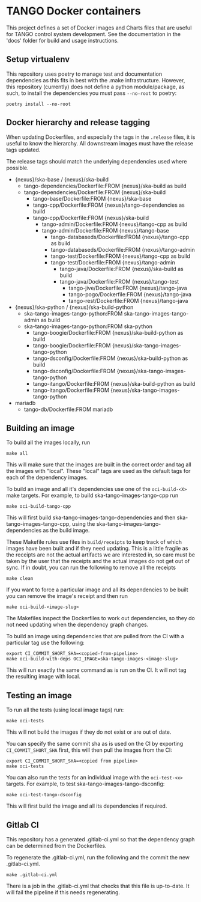 # TANGO Docker containers

This project defines a set of Docker images and Charts files
that are useful for TANGO control system development.
See the documentation in the 'docs' folder for build and usage
instructions.

## Setup virtualenv

This repository uses poetry to manage test and documentation dependencies as
this fits in best with the .make infrastructure.  However, this repository
(currently) does not define a python module/package, as such, to install the
dependencies you must pass `--no-root` to poetry:

```
poetry install --no-root
```

## Docker hierarchy and release tagging

When updating Dockerfiles, and especially the tags in the `.release` files,
it is useful to know the hierarchy.  All downstream images must have the release
tags updated.

The release tags should match the underlying dependencies used where possible.

- {nexus}/ska-base / {nexus}/ska-build
  - tango-dependencies/Dockerfile:FROM {nexus}/ska-build as build
  - tango-dependencies/Dockerfile:FROM {nexus}/ska-build
    - tango-base/Dockerfile:FROM {nexus}/ska-base
    - tango-cpp/Dockerfile:FROM {nexus}/tango-dependencies as build
    - tango-cpp/Dockerfile:FROM {nexus}/ska-build
        - tango-admin/Dockerfile:FROM {nexus}/tango-cpp as build
        - tango-admin/Dockerfile:FROM {nexus}/tango-base
          - tango-databaseds/Dockerfile:FROM {nexus}/tango-cpp as build
          - tango-databaseds/Dockerfile:FROM {nexus}/tango-admin
          - tango-test/Dockerfile:FROM {nexus}/tango-cpp as build
          - tango-test/Dockerfile:FROM {nexus}/tango-admin
            - tango-java/Dockerfile:FROM {nexus}/ska-build as build
            - tango-java/Dockerfile:FROM {nexus}/tango-test
              - tango-jive/Dockerfile:FROM {nexus}/tango-java
              - tango-pogo/Dockerfile:FROM {nexus}/tango-java
              - tango-rest/Dockerfile:FROM {nexus}/tango-java
- {nexus}/ska-python / {nexus}/ska-build-python
  - ska-tango-images-tango-python:FROM ska-tango-images-tango-admin as build
  - ska-tango-images-tango-python:FROM ska-python
    - tango-boogie/Dockerfile:FROM {nexus}/ska-build-python as build
    - tango-boogie/Dockerfile:FROM {nexus}/ska-tango-images-tango-python
    - tango-dsconfig/Dockerfile:FROM {nexus}/ska-build-python as build
    - tango-dsconfig/Dockerfile:FROM {nexus}/ska-tango-images-tango-python
    - tango-itango/Dockerfile:FROM {nexus}/ska-build-python as build
    - tango-itango/Dockerfile:FROM {nexus}/ska-tango-images-tango-python
- mariadb
  - tango-db/Dockerfile:FROM mariadb

## Building an image

To build all the images locally, run

```shell
make all
```

This will make sure that the images are built in the correct order and tag all
the images with "local".  These "local" tags are used as the default tags for
each of the dependency images.

To build an image and all it's dependencies use one of the `oci-build-<X>` make
targets. For example, to build ska-tango-images-tango-cpp run

```shell
make oci-build-tango-cpp
```

This will first build ska-tango-images-tango-dependencies and then
ska-tango-images-tango-cpp, using the ska-tango-images-tango-dependencies as the
build image.

These Makefile rules use files in `build/receipts` to keep track of which images
have been built and if they need updating.  This is a little fragile as the
receipts are not the actual artifacts we are interested in, so care
must be taken by the user that the receipts and the actual images do not get out
of sync.  If in doubt, you can run the following to remove all the receipts

```shell
make clean
```

If you want to force a particular image and all its dependencies to be built you
can remove the image's receipt and then run

```shell
make oci-build-<image-slug>
```

The Makefiles inspect the Dockerfiles to work out dependencies, so they do not
need updating when the dependency graph changes.

To build an image using dependencies that are pulled from the CI with a particular
tag use the following:

```shell
export CI_COMMIT_SHORT_SHA=<copied-from-pipeline>
make oci-build-with-deps OCI_IMAGE=ska-tango-images-<image-slug>
```

This will run exactly the same command as is run on the CI.  It will not tag the
resulting image with local.

## Testing an image

To run all the tests (using local image tags) run:

```shell
make oci-tests
```

This will not build the images if they do not exist or are out of date.

You can specify the same commit sha as is used on the CI by exporting
`CI_COMMIT_SHORT_SHA` first, this will then pull the images from the CI:

```shell
export CI_COMMIT_SHORT_SHA=<copied from pipeline>
make oci-tests
```

You can also run the tests for an individual image with the `oci-test-<x>`
targets.  For example, to test ska-tango-images-tango-dsconfig:

```shell
make oci-test-tango-dsconfig
```

This will first build the image and all its dependencies if required.

## Gitlab CI

This repository has a generated .gitlab-ci.yml so that the dependency graph can
be determined from the Dockerfiles.

To regenerate the .gitlab-ci.yml, run the following and the commit the new
.gitlab-ci.yml.

```shell
make .gitlab-ci.yml
```

There is a job in the .gitlab-ci.yml that checks that this file is up-to-date.
It will fail the pipeline if this needs regenerating.
